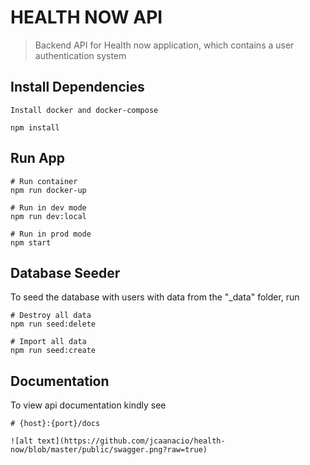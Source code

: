 # HEALTH NOW API

> Backend API for Health now application, which contains a user authentication system

## Install Dependencies

```
Install docker and docker-compose
```

```
npm install
```

## Run App

```
# Run container
npm run docker-up

# Run in dev mode
npm run dev:local

# Run in prod mode
npm start
```

## Database Seeder

To seed the database with users with data from the "\_data" folder, run

```
# Destroy all data
npm run seed:delete

# Import all data
npm run seed:create
```

## Documentation

To view api documentation kindly see

```
# {host}:{port}/docs

![alt text](https://github.com/jcaanacio/health-now/blob/master/public/swagger.png?raw=true)
```
